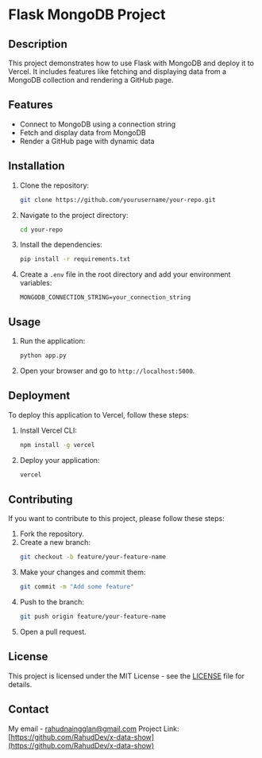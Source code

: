 # Flask MongoDB Project

## Description
This project demonstrates how to use Flask with MongoDB and deploy it to Vercel. It includes features like fetching and displaying data from a MongoDB collection and rendering a GitHub page.

## Features
- Connect to MongoDB using a connection string
- Fetch and display data from MongoDB
- Render a GitHub page with dynamic data

## Installation
1. Clone the repository:
    ```bash
    git clone https://github.com/yourusername/your-repo.git
    ```
2. Navigate to the project directory:
    ```bash
    cd your-repo
    ```
3. Install the dependencies:
    ```bash
    pip install -r requirements.txt
    ```
4. Create a `.env` file in the root directory and add your environment variables:
    ```plaintext
    MONGODB_CONNECTION_STRING=your_connection_string
    ```

## Usage
1. Run the application:
    ```bash
    python app.py
    ```
2. Open your browser and go to `http://localhost:5000`.

## Deployment
To deploy this application to Vercel, follow these steps:
1. Install Vercel CLI:
    ```bash
    npm install -g vercel
    ```
2. Deploy your application:
    ```bash
    vercel
    ```

## Contributing
If you want to contribute to this project, please follow these steps:
1. Fork the repository.
2. Create a new branch:
    ```bash
    git checkout -b feature/your-feature-name
    ```
3. Make your changes and commit them:
    ```bash
    git commit -m "Add some feature"
    ```
4. Push to the branch:
    ```bash
    git push origin feature/your-feature-name
    ```
5. Open a pull request.

## License
This project is licensed under the MIT License - see the [LICENSE](LICENSE) file for details.

## Contact
My email - [rahudnaingglan@gmail.com](mailto:rahudnainggolan@gmail.com)
Project Link: [https://github.com/RahudDev/x-data-show](https://github.com/RahudDev/x-data-show)
